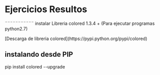<h1>Ejercicios Resultos</h1>
<p>
    ¨¨¨¨¨¨¨¨¨¨¨
    instalar Libreria colored 1.3.4 +
    (Para ejecutar programas python2.7)
</p>
[Descarga de libreria colored](https://pypi.python.org/pypi/colored)
<h2>instalando desde PIP</h2>
<p>pip install colored --upgrade</p>
